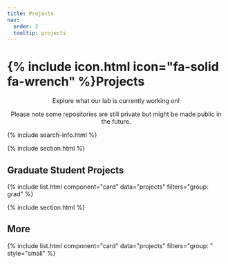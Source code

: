 ```yaml
---
title: Projects
nav:
  order: 2
  tooltip: projects
---
```


# {% include icon.html icon="fa-solid fa-wrench" %}Projects

<p style="text-align: center;">Explore what our lab is currently working on!</p>
<p style="text-align: center;">Please note some repositories are still private but might be made public in the future.</p>

<!-- {% include tags.html tags="publication, resource, website" %} -->

{% include search-info.html %}

{% include section.html %}

## Graduate Student Projects

{% include list.html component="card" data="projects" filters="group: grad" %}

{% include section.html %}

## More

{% include list.html component="card" data="projects" filters="group: " style="small" %}
